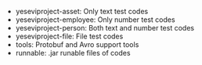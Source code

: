 - yeseviproject-asset: Only text test codes
- yeseviproject-employee: Only number test codes
- yeseviproject-person: Both text and number test codes
- yeseviproject-file: File test codes
- tools: Protobuf and Avro support tools
- runnable: .jar runable files of codes
